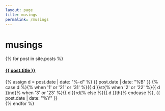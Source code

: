 ```yaml
---
layout: page
title: musings
permalink: /musings
---
```

# musings

<section>
  <div class="blog-container">
    {% for post in site.posts %}
      <div class="blog-unit">
        <h4><a href="{{ site.github.url }}{{ post.url }}">{{ post.title }}</a></h4>
        <span class="blog-date">
          {% assign d = post.date | date: "%-d"  %}
          {{ post.date | date: "%B" }}
          <!-- gotta use some weird formatting to avoid extra spaces -->
          {% case d %}{%
          when '1' or '21' or '31' %}{{ d }}st{%
          when '2' or '22' %}{{ d }}nd{%
          when '3' or '23' %}{{ d }}rd{%
          else %}{{ d }}th{% endcase %},
          {{ post.date | date: "%Y" }}
        </span>
      </div>
    {% endfor %}
  </div>
</section>

